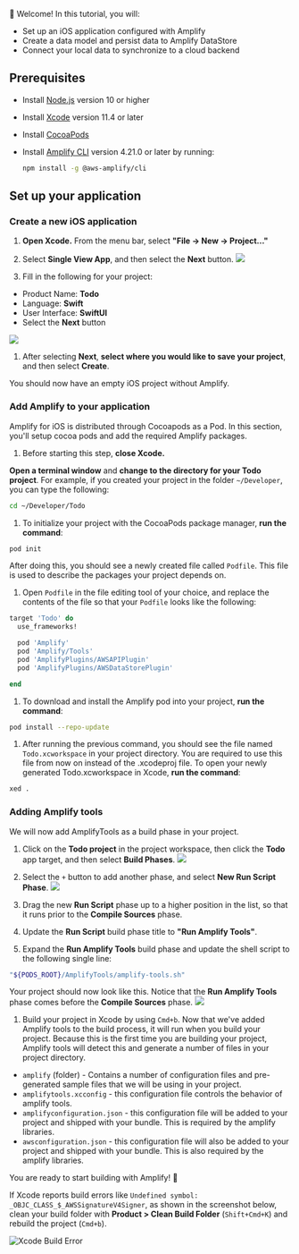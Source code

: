 
👋 Welcome! In this tutorial, you will:

- Set up an iOS application configured with Amplify
- Create a data model and persist data to Amplify DataStore
- Connect your local data to synchronize to a cloud backend

## Prerequisites

- Install [Node.js](https://nodejs.org/en/) version 10 or higher
- Install [Xcode](https://developer.apple.com/xcode/downloads/) version 11.4 or later
- Install [CocoaPods](https://cocoapods.org/)

- Install [Amplify CLI](~/cli/cli.md) version 4.21.0 or later by running:

    ```bash
    npm install -g @aws-amplify/cli
    ```

## Set up your application

### Create a new iOS application
1.  **Open Xcode.**  From the menu bar, select **"File -> New -> Project..."**

1.  Select **Single View App**, and then select the **Next** button.
  ![](~/images/lib/getting-started/ios/set-up-ios-select-project-template.png)

1.  Fill in the following for your project:
  * Product Name: **Todo**
  * Language: **Swift**
  * User Interface: **SwiftUI**
  * Select the **Next** button

  ![](~/images/lib/getting-started/ios/set-up-ios-studio-configure-your-project.png)

1.  After selecting **Next**, **select where you would like to save your project**, and then select **Create**.

  You should now have an empty iOS project without Amplify.

### Add Amplify to your application

Amplify for iOS is distributed through Cocoapods as a Pod. In this section, you'll setup cocoa pods and add the required Amplify packages.

1.  Before starting this step, **close Xcode.**

  **Open a terminal window** and **change to the directory for your Todo project**.  For example, if you created your project in the folder `~/Developer`, you can type the following:
  ```bash
  cd ~/Developer/Todo
  ```

1.  To initialize your project with the CocoaPods package manager, **run the command**:
  ```bash
  pod init
  ```

  After doing this, you should see a newly created file called `Podfile`.  This file is used to describe the packages your project depends on.

1. Open `Podfile` in the file editing tool of your choice, and replace the contents of the file so that your `Podfile` looks like the following:
  ```ruby
  target 'Todo' do
    use_frameworks!
  
    pod 'Amplify'
    pod 'Amplify/Tools'
    pod 'AmplifyPlugins/AWSAPIPlugin'
    pod 'AmplifyPlugins/AWSDataStorePlugin'
  
  end
  ```

1.  To download and install the Amplify pod into your project, **run the command**:
  ```bash
  pod install --repo-update
  ```

1.  After running the previous command, you should see the file named `Todo.xcworkspace` in your project directory.  You are required to use this file from now on instead of the .xcodeproj file.  To open your newly generated Todo.xcworkspace in Xcode, **run the command**:
  ```bash
  xed .
  ```

### Adding Amplify tools
We will now add AmplifyTools as a build phase in your project.  
1.  Click on the **Todo project** in the project workspace, then click the **Todo** app target, and then select **Build Phases**.
  ![](~/images/lib/getting-started/ios/set-up-ios-amplify-tools-1.png)

1.  Select the `+` button to add another phase, and select **New Run Script Phase**.
  ![](~/images/lib/getting-started/ios/set-up-ios-amplify-tools-2.png)

1.  Drag the new **Run Script** phase up to a higher position in the list, so that it runs prior to the **Compile Sources** phase.

1.  Update the **Run Script** build phase title to **"Run Amplify Tools"**.
1. Expand the **Run Amplify Tools** build phase and update the shell script to the following single line:
  ```bash
  "${PODS_ROOT}/AmplifyTools/amplify-tools.sh"
  ```
  Your project should now look like this.  Notice that the **Run Amplify Tools** phase comes before the **Compile Sources** phase.
  ![](~/images/lib/getting-started/ios/set-up-ios-amplify-tools-3.png)

1. Build your project in Xcode by using `Cmd+b`.  Now that we've added Amplify tools to the build process, it will run when you build your project. Because this is the first time you are building your project, Amplify tools will detect this and generate a number of files in your project directory.
  * `amplify` (folder) - Contains a number of configuration files and pre-generated sample files that we will be using in your project.
  * `amplifytools.xcconfig` - this configuration file controls the behavior of amplify tools.
  * `amplifyconfiguration.json` - this configuration file will be added to your project and shipped with your bundle.  This is required by the amplify libraries.
  * `awsconfiguration.json` - this configuration file will also be added to your project and shipped with your bundle.  This is also required by the amplify libraries.
    
You are ready to start building with Amplify! 🎉

<amplify-callout>

If Xcode reports build errors like `Undefined symbol: _OBJC_CLASS_$_AWSSignatureV4Signer`, as shown in the screenshot below, clean your build folder with **Product > Clean Build Folder** (`Shift+Cmd+K`) and rebuild the project (`Cmd+b`).

![Xcode Build Error](~/images/xcode-build-error.png)

</amplify-callout>
